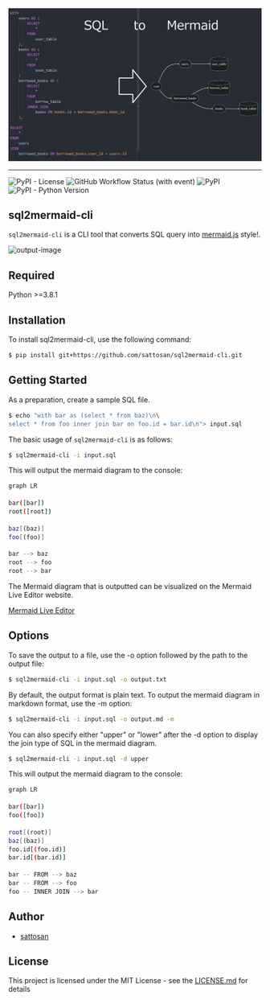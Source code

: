 <img src="https://raw.githubusercontent.com/sattosan/sql2mermaid-cli/master/img/top-image.png" width="1200px">

---

![PyPI - License](https://img.shields.io/pypi/l/sql2mermaid)
![GitHub Workflow Status (with event)](https://img.shields.io/github/actions/workflow/status/nkato/sql2mermaid/python-tox.yml?event=push&label=pytest%20with%20py38)
![PyPI](https://img.shields.io/pypi/v/sql2mermaid)
![PyPI - Python Version](https://img.shields.io/pypi/pyversions/sql2mermaid)

## sql2mermaid-cli
`sql2mermaid-cli` is a CLI tool that converts SQL query into [mermaid.js](https://mermaid.js.org/) style!.

![output-image](https://user-images.githubusercontent.com/20574756/235055268-3ecf0ec7-a3b7-45c3-93d9-fb032b14b4f6.gif)

## Required

Python >=3.8.1

## Installation

To install sql2mermaid-cli, use the following command:

```bash
$ pip install git+https://github.com/sattosan/sql2mermaid-cli.git
```

## Getting Started

As a preparation, create a sample SQL file.

```bash
$ echo "with bar as (select * from baz)\n\
select * from foo inner join bar on foo.id = bar.id\n"> input.sql
```

The basic usage of `sql2mermaid-cli` is as follows:

```bash
$ sql2mermaid-cli -i input.sql
```

This will output the mermaid diagram to the console:

```bash
graph LR

bar([bar])
root([root])

baz[(baz)]
foo[(foo)]

bar --> baz
root --> foo
root --> bar
```

The Mermaid diagram that is outputted can be visualized on the Mermaid Live Editor website.

[Mermaid Live Editor](https://mermaid.live/)


## Options

To save the output to a file, use the -o option followed by the path to the output file:

```bash
$ sql2mermaid-cli -i input.sql -o output.txt
```

By default, the output format is plain text. To output the mermaid diagram in markdown format, use the -m option:

```bash
$ sql2mermaid-cli -i input.sql -o output.md -m
```

You can also specify either "upper" or "lower" after the -d option to display the join type of SQL in the mermaid diagram.

```bash
$ sql2mermaid-cli -i input.sql -d upper
```

This will output the mermaid diagram to the console:

```bash
graph LR

bar([bar])
foo([foo])

root[(root)]
baz[(baz)]
foo.id[(foo.id)]
bar.id[(bar.id)]

bar -- FROM --> baz
bar -- FROM --> foo
foo -- INNER JOIN --> bar
```

## Author

- [sattosan](https://github.com/sattosan)

## License

This project is licensed under the MIT License - see the [LICENSE.md](https://github.com/sattosan/sql2mermaid-cli/blob/master/LICENSE.md) for details
